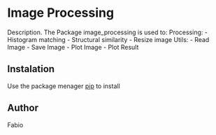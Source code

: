 # Image Processing

Description.
The Package image_processing is used to:
    Processing:
        - Histogram matching
        - Structural similarity
        - Resize image
    Utils:
        - Read Image
        - Save Image 
        - Plot Image
        - Plot Result

## Instalation

Use the package menager [pip](https://pip.pypa.io/en/stable/) to install

## Author
Fabio